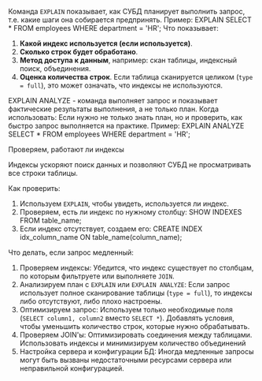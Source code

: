 Команда `EXPLAIN` показывает, как СУБД планирует выполнить запрос, т.е. какие шаги она собирается предпринять.
Пример:
EXPLAIN SELECT * FROM employees WHERE department = 'HR';
Что показывает:
1. **Какой индекс используется (если используется)**.
2. **Сколько строк будет обработано**.
3. **Метод доступа к данным**, например: скан таблицы, индексный поиск, объединения.
4. **Оценка количества строк**.
Если таблица сканируется целиком (`type = full`), это может означать, что индексы не используются.

EXPLAIN ANALYZE - команда выполняет запрос и показывает фактические результаты выполнения, а не только план.
Когда использовать: Если нужно не только знать план, но и проверить, как быстро запрос выполняется на практике.
Пример: EXPLAIN ANALYZE SELECT * FROM employees WHERE department = 'HR';

Проверяем, работают ли индексы

Индексы ускоряют поиск данных и позволяют СУБД не просматривать все строки таблицы.

Как проверить: 
1. Используем `EXPLAIN`, чтобы увидеть, используется ли индекс.
2. Проверяем, есть ли индекс по нужному столбцу: SHOW INDEXES FROM table_name;
3. Если индекс отсутствует, создаем его: CREATE INDEX idx_column_name ON table_name(column_name);

Что делать, если запрос медленный:
 1. Проверяем индексы: Убедится, что индекс существует по столбцам, по которым фильтруете или выполняете `JOIN`.
 2. Анализируем план с `EXPLAIN` или `EXPLAIN ANALYZE`: Если запрос использует полное сканирование таблицы (`type = full`), то индексы либо отсутствуют, либо плохо настроены.
 3. Оптимизируем запрос: Используем только необходимые поля (`SELECT column1, column2` вместо `SELECT *`). Добавлять условия, чтобы уменьшить количество строк, которые нужно обрабатывать.
 4.  Проверяем JOIN'ы: Оптимизировать соединения между таблицами. Использовать индексы и минимизируем количество объединений
 5. Настройка сервера и конфигурации БД: Иногда медленные запросы могут быть вызваны недостаточными ресурсами сервера или неправильной конфигурацией.